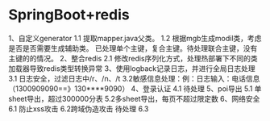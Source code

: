 # SpringBoot+redis
1、自定义generator
	1.1 提取mapper.java父类。
	1.2 根据mgb生成modil类，考虑是否是否需要生成辅助类。
		已处理单个主键，复合主键。待处理联合主键，没有主键的的情况。
2、整合redis
	2.1 修改redis序列化方式，处理热部署下不同的类加载器导致redis类型转换异常
3、使用logback记录日志，并进行全局日志处理
	3.1 日志安全，过滤日志中/r、/n、/t
	3.2敏感信息处理：例：日志输入：电话信息（1300909090==》130****9090）
4、登录认证
	4.1 待处理
5、poi导出
	5.1 单sheet导出，超过300000分表
	5.2多sheet导出，每页不超过限定数
6、网络安全
	6.1 防止xss攻击
	6.2跨域伪造攻击 待处理
	6.3 
	